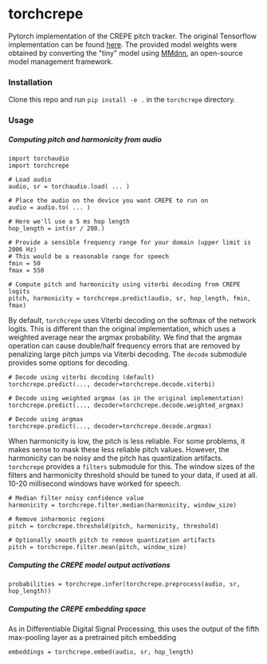 # torchcrepe
Pytorch implementation of the CREPE pitch tracker. The original Tensorflow
implementation can be found [here](https://github.com/marl/crepe/). The
provided model weights were obtained by converting the "tiny" model using
[MMdnn](https://github.com/microsoft/MMdnn), an open-source model management
framework.


### Installation

Clone this repo and run `pip install -e .` in the `torchcrepe` directory.


### Usage

##### Computing pitch and harmonicity from audio


```
import torchaudio
import torchcrepe

# Load audio
audio, sr = torchaudio.load( ... )

# Place the audio on the device you want CREPE to run on
audio = audio.to( ... )

# Here we'll use a 5 ms hop length
hop_length = int(sr / 200.)

# Provide a sensible frequency range for your domain (upper limit is 2006 Hz)
# This would be a reasonable range for speech
fmin = 50
fmax = 550

# Compute pitch and harmonicity using viterbi decoding from CREPE logits
pitch, harmonicity = torchcrepe.predict(audio, sr, hop_length, fmin, fmax)
```

By default, `torchcrepe` uses Viterbi decoding on the softmax of the network
logits. This is different than the original implementation, which uses a
weighted average near the argmax probability. We find that the argmax operation
can cause double/half frequency errors that are removed by penalizing large
pitch jumps via Viterbi decoding. The `decode` submodule provides some options
for decoding.

```
# Decode using viterbi decoding (default)
torchcrepe.predict(..., decoder=torchcrepe.decode.viterbi)

# Decode using weighted argmax (as in the original implementation)
torchcrepe.predict(..., decoder=torchcrepe.decode.weighted_argmax)

# Decode using argmax
torchcrepe.predict(..., decoder=torchcrepe.decode.argmax)
```

When harmonicity is low, the pitch is less reliable. For some problems, it
makes sense to mask these less reliable pitch values. However, the harmonicity
can be noisy and the pitch has quantization artifacts. `torchcrepe` provides a
`filters` submodule for this. The window sizes of the filters and harmonicity 
threshold should be tuned to your data, if used at all. 10-20 millisecond windows
have worked for speech.

```
# Median filter noisy confidence value
harmonicity = torchcrepe.filter.median(harmonicity, window_size)

# Remove inharmonic regions
pitch = torchcrepe.threshold(pitch, harmonicity, threshold)

# Optionally smooth pitch to remove quantization artifacts
pitch = torchcrepe.filter.mean(pitch, window_size)
```


##### Computing the CREPE model output activations

```
probabilities = torchcrepe.infer(torchcrepe.preprocess(audio, sr, hop_length))
```


##### Computing the CREPE embedding space

As in Differentiable Digital Signal Processing, this uses the output of the
fifth max-pooling layer as a pretrained pitch embedding

```
embeddings = torchcrepe.embed(audio, sr, hop_length)
```
